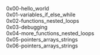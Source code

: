 0x00-hello_world
<br>
0x01-variables_if_else_while
<br>
0x02-functions_nested_loops
<br>
0x03-debugging
<br>
0x04-more_functions_nested_loops
<br>
0x05-pointers_arrays_strings
<br>
0x06-pointers_arrays_strings
<br>
